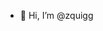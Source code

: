 - 👋 Hi, I’m @zquigg


<!---
zquigg/zquigg is a ✨ special ✨ repository because its `README.md` (this file) appears on your GitHub profile.
You can click the Preview link to take a look at your changes.
--->

